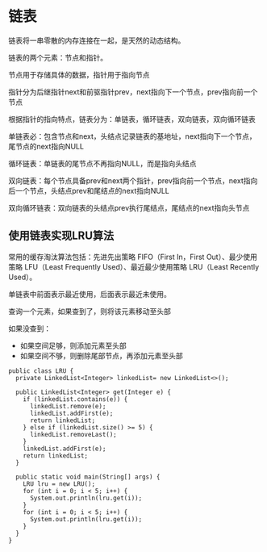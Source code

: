 # 链表

链表将一串零散的内存连接在一起，是天然的动态结构。

链表的两个元素：节点和指针。

节点用于存储具体的数据，指针用于指向节点

指针分为后继指针next和前驱指针prev，next指向下一个节点，prev指向前一个节点

根据指针的指向特点，链表分为：单链表，循环链表，双向链表，双向循环链表

单链表必：包含节点和next，头结点记录链表的基地址，next指向下一个节点，尾节点的next指向NULL

循环链表：单链表的尾节点不再指向NULL，而是指向头结点

双向链表：每个节点具备prev和next两个指针，prev指向前一个节点，next指向后一个节点，头结点prev和尾结点的next指向NULL

双向循环链表：双向链表的头结点prev执行尾结点，尾结点的next指向头节点

## 使用链表实现LRU算法

常用的缓存淘汰算法包括：先进先出策略 FIFO（First In，First Out）、最少使用策略 LFU（Least Frequently Used）、最近最少使用策略 LRU（Least Recently Used）。

单链表中前面表示最近使用，后面表示最近未使用。

查询一个元素，如果查到了，则将该元素移动至头部

如果没查到：

- 如果空间足够，则添加元素至头部
- 如果空间不够，则删除尾部节点，再添加元素至头部

```
public class LRU {
  private LinkedList<Integer> linkedList= new LinkedList<>();

  public LinkedList<Integer> get(Integer e) {
    if (linkedList.contains(e)) {
      linkedList.remove(e);
      linkedList.addFirst(e);
      return linkedList;
    } else if (linkedList.size() >= 5) {
      linkedList.removeLast();
    }
    linkedList.addFirst(e);
    return linkedList;
  }

  public static void main(String[] args) {
    LRU lru = new LRU();
    for (int i = 0; i < 5; i++) {
      System.out.println(lru.get(i));
    }
    for (int i = 0; i < 5; i++) {
      System.out.println(lru.get(i));
    }
  }
}
```

